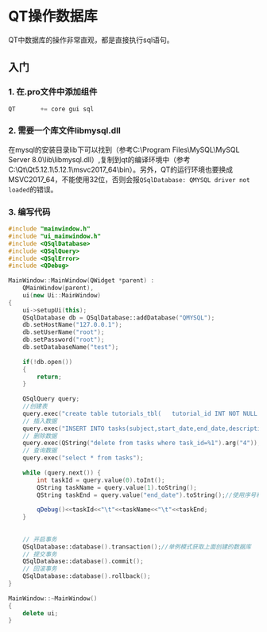 # QT操作数据库
 
QT中数据库的操作非常直观，都是直接执行sql语句。
 
## 入门
 
### 1. 在.pro文件中添加组件
 
```c++
QT       += core gui sql
```
 
### 2. 需要一个库文件libmysql.dll
 
在mysql的安装目录lib下可以找到（参考C:\Program Files\MySQL\MySQL Server 8.0\lib\libmysql.dll）,复制到qt的编译环境中（参考C:\Qt\Qt5.12.1\5.12.1\msvc2017_64\bin）。另外，QT的运行环境也要换成MSVC2017_64，不能使用32位，否则会报`QSqlDatabase: QMYSQL driver not loaded`的错误。
 
### 3.  编写代码
 
```c++
#include "mainwindow.h"
#include "ui_mainwindow.h"
#include <QSqlDatabase>
#include <QSqlQuery>
#include <QSqlError>
#include <QDebug>
 
MainWindow::MainWindow(QWidget *parent) :
    QMainWindow(parent),
    ui(new Ui::MainWindow)
{
    ui->setupUi(this);
    QSqlDatabase db = QSqlDatabase::addDatabase("QMYSQL");
    db.setHostName("127.0.0.1");
    db.setUserName("root");
    db.setPassword("root");
    db.setDatabaseName("test");
 
    if(!db.open())
    {
        return;
    }
 
    QSqlQuery query;
    //创建表
    query.exec("create table tutorials_tbl(   tutorial_id INT NOT NULL AUTO_INCREMENT,   tutorial_title VARCHAR(100) NOT NULL,   tutorial_author VARCHAR(40) NOT NULL,   submission_date DATE,   PRIMARY KEY ( tutorial_id ));");
    // 插入数据
    query.exec("INSERT INTO tasks(subject,start_date,end_date,description)VALUES ('任务-4','2017-03-01','2017-03-02','Description 4')");
    // 删除数据
    query.exec(QString("delete from tasks where task_id=%1").arg("4"));
    // 查询数据
    query.exec("select * from tasks");
 
    while (query.next()) {
        int taskId = query.value(0).toInt();
        QString taskName = query.value(1).toString();
        QString taskEnd = query.value("end_date").toString();//使用序号和字段名称都有效
 
        qDebug()<<taskId<<"\t"<<taskName<<"\t"<<taskEnd;
    }
 
 
    // 开启事务
    QSqlDatabase::database().transaction();//单例模式获取上面创建的数据库
    // 提交事务
    QSqlDatabase::database().commit();
    // 回滚事务
    QSqlDatabase::database().rollback();
}
 
MainWindow::~MainWindow()
{
    delete ui;
}
```